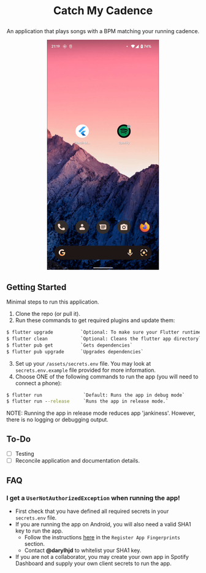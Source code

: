 # <p align="center">Catch My Cadence</p>
<p align="center">
  An application that plays songs with a BPM matching your running cadence.
</p>

<p align="center">
  <img src=".github/assets/demo.gif" alt="demo.gif" height="600px">
</p>

## Getting Started
Minimal steps to run this application.
1. Clone the repo (or pull it).
2. Run these commands to get required plugins and update them:
```cmd
$ flutter upgrade          `Optional: To make sure your Flutter runtime is up to date`
$ flutter clean            `Optional: Cleans the flutter app directory`
$ flutter pub get          `Gets dependencies`
$ flutter pub upgrade      `Upgrades dependencies`
```
3. Set up your `/assets/secrets.env` file. You may look at `secrets.env.example` file provided for more
information.
4. Choose ONE of the following commands to run the app (you will need to connect a phone):
```cmd
$ flutter run               `Default: Runs the app in debug mode`
$ flutter run --release     `Runs the app in release mode.`
```
NOTE: Running the app in release mode reduces app 'jankiness'. However, there is no logging or debugging
output.

## To-Do
- [ ] Testing
- [ ] Reconcile application and documentation details.

## FAQ
### I get a `UserNotAuthorizedException` when running the app!
- First check that you have defined all required secrets in your `secrets.env` file.
- If you are running the app on Android, you will also need a valid SHA1 key to run the app. 
    - Follow the instructions [here](https://developer.spotify.com/documentation/android/quick-start/index%20copy/) 
    in the `Register App Fingerprints` section.
    - Contact <b>@darylhjd</b> to whitelist your SHA1 key.
- If you are not a collaborator, you may create your own app in Spotify Dashboard and supply your own client secrets to run the app.

